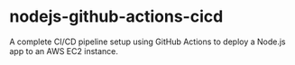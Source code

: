 # nodejs-github-actions-cicd
A complete CI/CD pipeline setup using GitHub Actions to deploy a Node.js app to an AWS EC2 instance.
